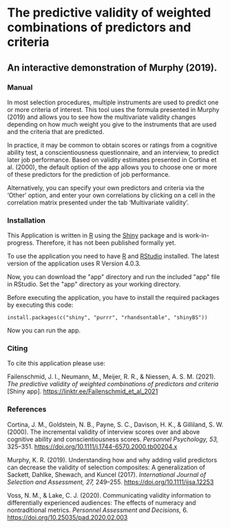 # The predictive validity of weighted combinations of predictors and criteria
## An interactive demonstration of Murphy (2019).

### Manual

In most selection procedures, multiple instruments are used to predict one or more criteria of interest.
This tool uses the formula presented in Murphy (2019) and allows you to see how the multivariate validity changes depending on how much weight you give to the instruments that are used and the criteria that are predicted.

In practice, it may be common to obtain scores or ratings from a cognitive ability test, a conscientiousness questionnaire, and an interview, to predict later job performance. Based on validity estimates presented in Cortina et al. (2000), the default option of the app allows you to choose one or more of these predictors for the prediction of job performance. 

Alternatively, you can specify your own predictors and criteria via the ‘Other’ option, and enter your own correlations by clicking on a cell in the correlation matrix presented under the tab ‘Multivariate validity’.

### Installation

This Application is written in [R](https://www.r-project.org) using the [Shiny](https://shiny.rstudio.com) package and is work-in-progress. 
Therefore, it has not been published formally yet. 

To use the application you need to have [R](https://www.r-project.org) and [RStudio](https://www.r-project.org) installed.
The latest version of the application uses R Version 4.0.3.

Now, you can download the "app" directory and run the included "app" file in RStudio. 
Set the "app" directory as your working directory. 

Before executing the application, you have to install the required packages by executing this code:

    install.packages(c("shiny", "purrr", "rhandsontable", "shinyBS"))
    
Now you can run the app.

### Citing

To cite this application please use:

Failenschmid, J. I., Neumann, M., Meijer, R. R., & Niessen, A. S. M. (2021). *The predictive validity of weighted combinations of predictors and criteria* [Shiny app]. https://linktr.ee/Failenschmid_et_al_2021

### References 

Cortina, J. M., Goldstein, N. B., Payne, S. C., Davison, H. K., & Gilliland, S. W. (2000). The incremental validity of interview scores over and above cognitive ability and    conscientiousness scores. *Personnel Psychology, 53,* 325–351. https://doi.org/10.1111/j.1744-6570.2000.tb00204.x

Murphy, K. R. (2019). Understanding how and why adding valid predictors can decrease the validity of selection composites: A generalization of Sackett, Dahlke, Shewach, and Kuncel (2017). *International Journal of Selection and Assessment, 27,* 249–255. https://doi.org/10.1111/ijsa.12253

Voss, N. M., & Lake, C. J. (2020). Communicating validity information to differentially experienced audiences: The effects of numeracy and nontraditional metrics. *Personnel Assessment and Decisions,* 6. https://doi.org/10.25035/pad.2020.02.003
